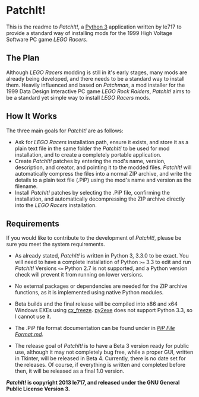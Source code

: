 PatchIt!
========

This is the readme to *PatchIt!*, a [Python 3](http://www.python.org) application written by le717 to provide a standard way of 
installing mods for the 1999 High Voltage Software PC game *LEGO Racers*.

The Plan
--------

Although *LEGO Racers* modding is still in it's early stages, many mods are already being developed, and there 
needs to be a standard way to install them. Heavily influenced and based on *Patchman*, a mod installer for 
the 1999 Data Design Interactive PC game *LEGO Rock Raiders*, *PatchIt!* aims to be a standard yet simple way 
to install *LEGO Racers* mods.

How It Works
------------

The three main goals for *PatchIt!* are as follows:

* Ask for *LEGO Racers* installation path, ensure it exists, and store it as a plain text file in the same folder the *PatchIt!* to be used for mod 
installation, and to create a completely portable application.
* Create *PatchIt!* patches by entering the mod's name, version, description, and creator, and pointing it to the modded files. *PatchIt!* will automatically compress the files into a normal ZIP archive, and write the details to a plain text file (.PiP) using the mod's name and version as the filename.
* Install *PatchIt!* patches by selecting the .PiP file, confirming the installation, and automatically decompressing the ZIP archive directly into the *LEGO 
Racers* installation.

Requirements
------------

If you would like to contribute to the development of *PatchIt!*, please be sure you meet the system requirements.

* As already stated, *PatchIt!* is written in Python 3, 3.3.0 to be exact. You will need to have a complete installation of Python `>=` 3.3 to edit and run 
*PatchIt!* Versions `<=` Python 2.7 is not supported, and a Python version check will prevent it from running on lower versions.

* No external packages or dependencies are needed for the ZIP archive functions, as it is implemented using native Python modules.
* Beta builds and the final release will be compiled into x86 and x64 Windows EXEs using [cx_freeze](http://cx-freeze.sourceforge.net). [py2exe](http://www.py2exe.org)
 does not support Python 3.3, so I cannot use it.
 
* The .PiP file format documentation can be found under in [*PiP File Format.md*](PiP%20File%20Format.md).

* The release goal of *PatchIt!* is to have a Beta 3 version ready for public use, although it may not completely bug free, while a proper GUI, written in Tkinter, will be released in Beta 4. Currently, there is no date set for the releases. Of course, if everything is written and completed before then, it will be released as a final 1.0 version.

***PatchIt!* is copyright 2013 le717, and released under the GNU General Public License Version 3.**